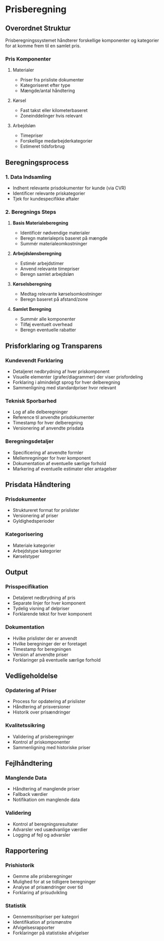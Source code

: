 # Prisberegning

## Overordnet Struktur

Prisberegningssystemet håndterer forskellige komponenter og kategorier for at komme frem til en samlet pris.

### Pris Komponenter
1. Materialer
   - Priser fra prisliste dokumenter
   - Kategoriseret efter type
   - Mængde/antal håndtering

2. Kørsel
   - Fast takst eller kilometerbaseret
   - Zoneinddelinger hvis relevant

3. Arbejdsløn
   - Timepriser
   - Forskellige medarbejderkategorier
   - Estimeret tidsforbrug

## Beregningsprocess

### 1. Data Indsamling
- Indhent relevante prisdokumenter for kunde (via CVR)
- Identificer relevante priskategorier
- Tjek for kundespecifikke aftaler

### 2. Beregnings Steps
1. **Basis Materialeberegning**
   - Identificér nødvendige materialer
   - Beregn materialepris baseret på mængde
   - Summér materialeomkostninger

2. **Arbejdslønsberegning**
   - Estimér arbejdstimer
   - Anvend relevante timepriser
   - Beregn samlet arbejdsløn

3. **Kørselsberegning**
   - Medtag relevante kørselsomkostninger
   - Beregn baseret på afstand/zone

4. **Samlet Beregning**
   - Summér alle komponenter
   - Tilføj eventuelt overhead
   - Beregn eventuelle rabatter

## Prisforklaring og Transparens

### Kundevendt Forklaring
- Detaljeret nedbrydning af hver priskomponent
- Visuelle elementer (grafer/diagrammer) der viser prisfordeling
- Forklaring i almindeligt sprog for hver delberegning
- Sammenligning med standardpriser hvor relevant

### Teknisk Sporbarhed
- Log af alle delberegninger
- Reference til anvendte prisdokumenter
- Timestamp for hver delberegning
- Versionering af anvendte prisdata

### Beregningsdetaljer
- Specificering af anvendte formler
- Mellemregninger for hver komponent
- Dokumentation af eventuelle særlige forhold
- Markering af eventuelle estimater eller antagelser

## Prisdata Håndtering

### Prisdokumenter
- Struktureret format for prislister
- Versionering af priser
- Gyldighedsperioder

### Kategorisering
- Materiale kategorier
- Arbejdstype kategorier
- Kørselstyper

## Output

### Prisspecifikation
- Detaljeret nedbrydning af pris
- Separate linjer for hver komponent
- Tydelig visning af delpriser
- Forklarende tekst for hver komponent

### Dokumentation
- Hvilke prislister der er anvendt
- Hvilke beregninger der er foretaget
- Timestamp for beregningen
- Version af anvendte priser
- Forklaringer på eventuelle særlige forhold

## Vedligeholdelse

### Opdatering af Priser
- Process for opdatering af prislister
- Håndtering af prisversioner
- Historik over prisændringer

### Kvalitetssikring
- Validering af prisberegninger
- Kontrol af priskomponenter
- Sammenligning med historiske priser

## Fejlhåndtering

### Manglende Data
- Håndtering af manglende priser
- Fallback værdier
- Notifikation om manglende data

### Validering
- Kontrol af beregningsresultater
- Advarsler ved usædvanlige værdier
- Logging af fejl og advarsler

## Rapportering

### Prishistorik
- Gemme alle prisberegninger
- Mulighed for at se tidligere beregninger
- Analyse af prisændringer over tid
- Forklaring af prisudvikling

### Statistik
- Gennemsnitspriser per kategori
- Identifikation af prismønstre
- Afvigelsesrapporter
- Forklaringer på statistiske afvigelser